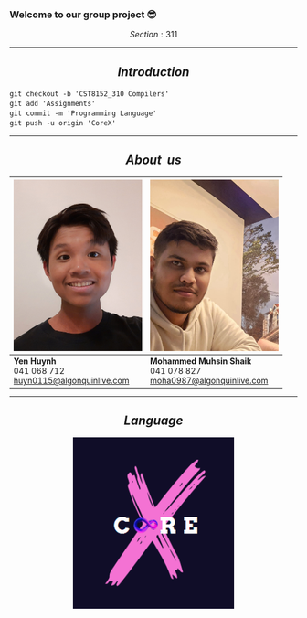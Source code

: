 ### Welcome to our group project 😎
$$Section: 311$$

---

$$Introduction$$
-
```diff
git checkout -b 'CST8152_310 Compilers'
git add 'Assignments'
git commit -m 'Programming Language'
git push -u origin 'CoreX'
```
---
$$About \ \ us$$
-

| <code><img height="300" alt="YenHuynh" src="images/YenHuynh.jpg"></code>  | <code><img height="300" alt="Mohammed" src="images/MohammedMuhsinShaik.jpg"></code> | 
| - | - | 
| <b>Yen Huynh</b> </br> 041 068 712 </br> huyn0115@algonquinlive.com | <b>Mohammed Muhsin Shaik</b> </br> 041 078 827 </br> moha0987@algonquinlive.com |

---
$$Language$$
-

<p align="center"><img height="300" alt="CoreX" src="images/logo.png"></p>
